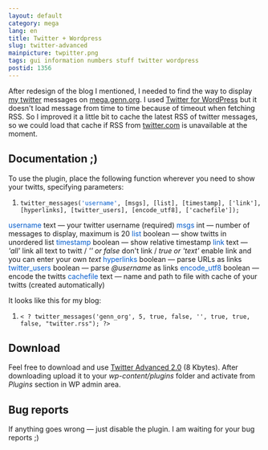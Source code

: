 ```yaml
---
layout: default
category: mega
lang: en
title: Twitter + Wordpress
slug: twitter-advanced
mainpicture: twpitter.png
tags: gui information numbers stuff twitter wordpress 
postid: 1356
---
```



After redesign of the blog I mentioned, I needed to find the way to display <a href="http://twitter.com/genn_org/">my twitter</a> messages on <a href="/mega/">mega.genn.org</a>.  I used <a href="http://rick.jinlabs.com/code/twitter/">Twitter for WordPress</a> but it doesn't load message from time to time because of timeout when fetching RSS. So I improved it a little bit to cache the latest RSS of twitter messages, so we could load that cache if RSS from <a href="http://twitter.com/">twitter.com</a> is unavailable at the moment.<!--more-->


## Documentation ;)

To use the plugin, place the following function wherever you need to show your twitts, specifying parameters:
<ol class="h4x0r">
	<li><code>twitter_messages(<span style="color:#005bcd">'username'</span>, [msgs], [list], [timestamp], ['link'], [hyperlinks], [twitter_users], [encode_utf8], ['cachefile']);</code></li>
</ol>
<span style="color:#005bcd">username</span> text — your twitter username (required)
<span style="color:#005bcd">msgs</span> int — number of messages to display, maximum is 20
<span style="color:#005bcd">list</span> boolean — show twitts in unordered list
<span style="color:#005bcd">timestamp</span> boolean — show relative timestamp
<span style="color:#005bcd">link</span> text — <i>'all'</i> link all text to twitt / <i>'' or false</i> don't link / <i>true or 'text'</i> enable link and you can enter your own <i>text</i>
<span style="color:#005bcd">hyperlinks</span> boolean — parse URLs as links
<span style="color:#005bcd">twitter_users</span> boolean — parse <i>@username</i> as links
<span style="color:#005bcd">encode_utf8</span> boolean — encode the twitts
<span style="color:#005bcd">cachefile</span> text — name and path to file with cache of your twitts (created automatically)

It looks like this for my blog:
<ol class="h4x0r">
	<li><code>< ? twitter_messages('genn_org', 5, true, false, '', true, true, false, "twitter.rss"); ?></code></li>
</ol>


## Download

Feel free to download and use <a href='/o_O/twitter-advanced/twitteradv.zip'>Twitter Advanced 2.0</a> (8 Kbytes). After downloading upload it to your <i>wp-content/plugins</i> folder and activate from <i>Plugins</i> section in WP admin area.


## Bug reports

If anything goes wrong — just disable the plugin. I am waiting for your bug reports ;)